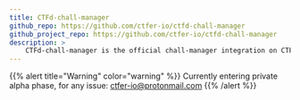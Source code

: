 ```yaml
---
title: CTFd-chall-manager
github_repo: https://github.com/ctfer-io/ctfd-chall-manager
github_project_repo: https://github.com/ctfer-io/ctfd-chall-manager
description: >
    CTFd-chall-manager is the official chall-manager integration on CTFd.
---
```


{{% alert title="Warning" color="warning" %}}
Currently entering private alpha phase, for any issue: ctfer-io@protonmail.com 
{{% /alert %}}

